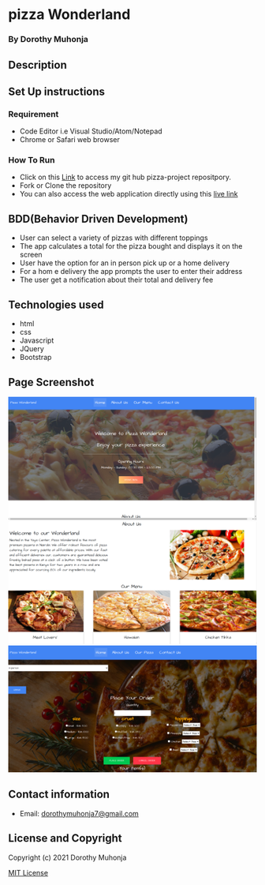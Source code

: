 # pizza Wonderland
### By Dorothy Muhonja

## Description
 
 ## Set Up instructions 
### Requirement
* Code Editor i.e Visual Studio/Atom/Notepad
* Chrome or Safari web browser

### How To Run
* Click on this [Link](https://github.com/dorothymuhonja/pizza-project.git) to access my git hub pizza-project repositpory.
* Fork or Clone the repository
* You can also access the web application directly using this [live link](https://dorothymuhonja.github.io/pizza-project/)

## BDD(Behavior Driven Development)
* User can select a variety of pizzas with different toppings
* The app calculates a total for the pizza bought and displays it on the screen
* User have the option for an in person pick up or a home delivery
* For a hom e delivery the app prompts the user to enter their address
* The user get a notification about their total and delivery fee

## Technologies used
* html
* css
* Javascript
* JQuery
* Bootstrap
 
 ## Page Screenshot
 ![Home](images/home.png)
 ![About](images/about.png)
 ![Order](images/order.png)
 

## Contact information
* Email: dorothymuhonja7@gmail.com

## License and Copyright
Copyright (c) 2021 Dorothy Muhonja

[MIT License](LICENSE)
